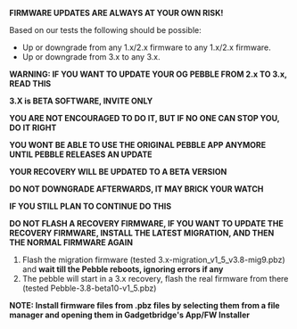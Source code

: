 **FIRMWARE UPDATES ARE ALWAYS AT YOUR OWN RISK!**

Based on our tests the following should be possible:

* Up or downgrade from any 1.x/2.x firmware to any 1.x/2.x firmware.
* Up or downgrade from 3.x to any 3.x.

**WARNING: IF YOU WANT TO UPDATE YOUR OG PEBBLE FROM 2.x TO 3.x, READ THIS**

**3.X is BETA SOFTWARE, INVITE ONLY**

**YOU ARE NOT ENCOURAGED TO DO IT, BUT IF NO ONE CAN STOP YOU, DO IT RIGHT**

**YOU WONT BE ABLE TO USE THE ORIGINAL PEBBLE APP ANYMORE UNTIL PEBBLE RELEASES AN UPDATE**

**YOUR RECOVERY WILL BE UPDATED TO A BETA VERSION**

**DO NOT DOWNGRADE AFTERWARDS, IT MAY BRICK YOUR WATCH**

**IF YOU STILL PLAN TO CONTINUE DO THIS**

**DO NOT FLASH A RECOVERY FIRMWARE, IF YOU WANT TO UPDATE THE RECOVERY FIRMWARE, INSTALL THE LATEST MIGRATION, AND THEN THE NORMAL FIRMWARE AGAIN**

1. Flash the migration firmware (tested 3.x-migration_v1_5_v3.8-mig9.pbz) and **wait till the Pebble reboots, ignoring errors if any** 
2. The pebble will start in a 3.x recovery, flash the real firmware from there (tested Pebble-3.8-beta10-v1_5.pbz)

**NOTE: Install firmware files from .pbz files by selecting them from a file manager and opening them in Gadgetbridge's App/FW Installer**